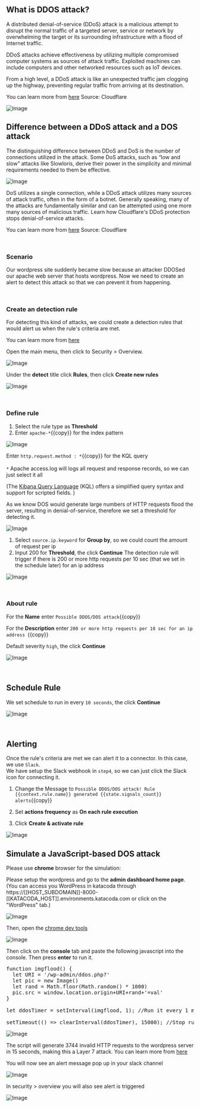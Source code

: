 ## What is DDOS attack?

A distributed denial-of-service (DDoS) attack is a malicious attempt to disrupt the normal traffic of a targeted server, service or network by overwhelming the target or its surrounding infrastructure with a flood of Internet traffic.

DDoS attacks achieve effectiveness by utilizing multiple compromised computer systems as sources of attack traffic. Exploited machines can include computers and other networked resources such as IoT devices.

From a high level, a DDoS attack is like an unexpected traffic jam clogging up the highway, preventing regular traffic from arriving at its destination.

You can learn more from [here](https://www.cloudflare.com/learning/ddos/what-is-a-ddos-attack/)
Source: Cloudflare

![Image](./assets/ddos.png)
<br/>

## Difference between a DDoS attack and a DOS attack

The distinguishing difference between DDoS and DoS is the number of connections utilized in the attack. Some DoS attacks, such as “low and slow” attacks like Slowloris, derive their power in the simplicity and minimal requirements needed to them be effective.

![Image](./assets/dos.png)

DoS utilizes a single connection, while a DDoS attack utilizes many sources of attack traffic, often in the form of a botnet. Generally speaking, many of the attacks are fundamentally similar and can be attempted using one more many sources of malicious traffic. Learn how Cloudflare's DDoS protection stops denial-of-service attacks.

You can learn more from [here](https://www.cloudflare.com/zh-cn/learning/ddos/glossary/denial-of-service/)
Source: Cloudflare

<br/>

### Scenario

Our wordpress site suddenly became slow because an attacker DDOSed our apache web server that hosts wordpress. Now we need to create an alert to detect this attack so that we can prevent it from happening.

<br/>

### Create an detection rule

For detecting this kind of attacks, we could create a detection rules that would alert us when the rule's criteria are met.

You can learn more from [here](https://www.elastic.co/guide/en/security/current/rules-ui-create.html#rules-ui-create)

Open the main menu, then click to Security > Overview.

![Image](./assets/sec_menu.png)

Under the **detect** title click **Rules**, then click **Create new rules**

![Image](./assets/new_rule.png)

<br/>

### Define rule

1. Select the rule type as **Threshold**
2. Enter `apache-*`{{copy}} for the index pattern

![Image](./assets/rule_2.png)

Enter `http.request.method : *`{{copy}} for the KQL query
<br/>
<br/>
`*` Apache access.log will logs all request and response records, so we can just select it all
<br/>

(The [Kibana Query Language](https://www.elastic.co/guide/en/kibana/7.15/kuery-query.html) (KQL) offers a simplified query syntax and support for scripted fields. )

As we know DOS would generate large numbers of HTTP requests flood the server, resulting in denial-of-service, therefore we set a threshold for detecting it.

![Image](./assets/http_flood.png)

1. Select `source.ip.keyword` for **Group by**, so we could count the amount of request per ip
2. Input 200 for **Threshold**, the click **Continue**
   The detection rule will trigger if there is 200 or more http requests per 10 sec (that we set in the schedule later) for an ip address

![Image](./assets/rule_2_2.png)

<br/>

### About rule

For the **Name** enter `Possible DDOS/DOS attack`{{copy}}

For the **Description** enter `200 or more http requests per 10 sec for an ip address `{{copy}}

Default severity `high`, the click **Continue**

![Image](./assets/rule_2_3.png)

<br/>

## Schedule Rule

We set schedule to run in every `10 seconds`, the click **Continue**

![Image](./assets/rule_2_4.png)

<br/>

## Alerting

Once the rule's criteria are met we can alert it to a connector. In this case, we use `Slack`.
<br/>
We have setup the Slack webhook in `step4`, so we can just click the Slack icon for connecting it.
<br/>

1. Change the Message to `Possible DDOS/DOS attack! Rule {{context.rule.name}} generated {{state.signals_count}} alerts`{{copy}}

2. Set **actions frequency** as **On each rule execution**

3. Click **Create & activate rule**

![Image](./assets/rule_2_5.png)

## Simulate a JavaScript-based DOS attack

Please use **chrome** browser for the simulation:
</br>

Please setup the wordpress and go to the **admin dashboard home page**. (You can access you WordPress in katacoda through https://[[HOST_SUBDOMAIN]]-8000-[[KATACODA_HOST]].environments.katacoda.com or click on the "WordPress" tab.)

![Image](./assets/wp.png)

Then, open the [chrome dev tools](https://developer.chrome.com/docs/devtools/open/)

![Image](./assets/dev.png)

Then click on the **console** tab and paste the following javascript into the console. Then press **enter** to run it.

<pre class="file" data-target="clipboard">
function imgflood() {
  let URI = '/wp-admin/ddos.php?'
  let pic = new Image()
  let rand = Math.floor(Math.random() * 1000)
  pic.src = window.location.origin+URI+rand+'=val'
}

let ddosTimer = setInterval(imgflood, 1); //Run it every 1 ms

setTimeout(() => clearInterval(ddosTimer), 15000); //Stop running in 15 sec
</pre>

![Image](./assets/cn.png)

The script will generate 3744 invalid HTTP requests to the wordpress server in 15 seconds, making this a Layer 7 attack. You can learn more from [here](https://blog.cloudflare.com/an-introduction-to-javascript-based-ddos/)

You will now see an alert message pop up in your slack channel

![Image](./assets/bd.png)

In security > overview you will also see alert is triggered

![Image](./assets/al.png)
